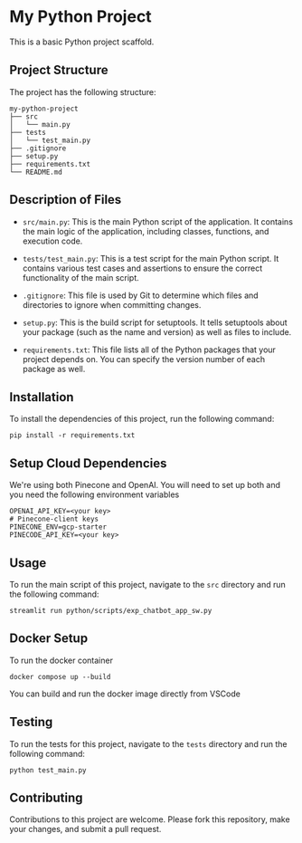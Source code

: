 # My Python Project

This is a basic Python project scaffold. 

## Project Structure

The project has the following structure:

```
my-python-project
├── src
│   └── main.py
├── tests
│   └── test_main.py
├── .gitignore
├── setup.py
├── requirements.txt
└── README.md
```

## Description of Files

- `src/main.py`: This is the main Python script of the application. It contains the main logic of the application, including classes, functions, and execution code.

- `tests/test_main.py`: This is a test script for the main Python script. It contains various test cases and assertions to ensure the correct functionality of the main script.

- `.gitignore`: This file is used by Git to determine which files and directories to ignore when committing changes.

- `setup.py`: This is the build script for setuptools. It tells setuptools about your package (such as the name and version) as well as files to include.

- `requirements.txt`: This file lists all of the Python packages that your project depends on. You can specify the version number of each package as well.

## Installation

To install the dependencies of this project, run the following command:

```
pip install -r requirements.txt
```


## Setup Cloud Dependencies
We're using both Pinecone and OpenAI.  You will need to set up both and you need the following environment variables

```
OPENAI_API_KEY=<your key>
# Pinecone-client keys
PINECONE_ENV=gcp-starter
PINECODE_API_KEY=<your key>
```




## Usage

To run the main script of this project, navigate to the `src` directory and run the following command:

```
streamlit run python/scripts/exp_chatbot_app_sw.py
```

## Docker Setup

To run the docker container
```
docker compose up --build

```
You can build and run the docker image directly from VSCode


## Testing

To run the tests for this project, navigate to the `tests` directory and run the following command:

```
python test_main.py
```

## Contributing

Contributions to this project are welcome. Please fork this repository, make your changes, and submit a pull request.